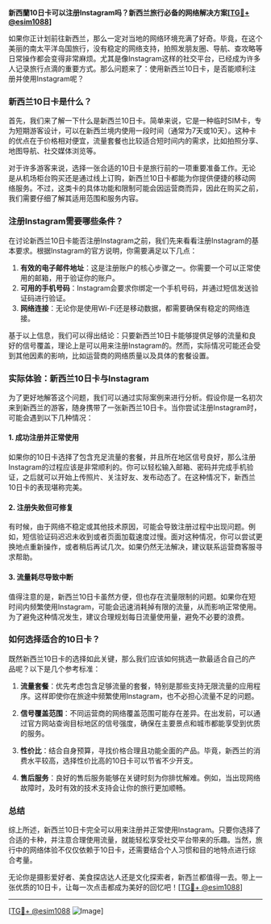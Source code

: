 **新西蘭10日卡可以注册Instagram吗？新西兰旅行必备的网络解决方案[[TG💪+ @esim1088](https://t.me/s/esim1088)]**

如果你正计划前往新西兰，那么一定对当地的网络环境充满了好奇。毕竟，在这个美丽的南太平洋岛国旅行，没有稳定的网络支持，拍照发朋友圈、导航、查攻略等日常操作都会变得非常麻烦。尤其是像Instagram这样的社交平台，已经成为许多人记录旅行点滴的重要方式。那么问题来了：使用新西兰10日卡，是否能顺利注册并使用Instagram呢？

### 新西兰10日卡是什么？

首先，我们来了解一下什么是新西兰10日卡。简单来说，它是一种临时SIM卡，专为短期游客设计，可以在新西兰境内使用一段时间（通常为7天或10天）。这种卡的优点在于价格相对便宜，流量套餐也比较适合短时间内的需求，比如拍照分享、地图导航、社交媒体浏览等。

对于许多游客来说，选择一张合适的10日卡是旅行前的一项重要准备工作。无论是从机场柜台购买还是通过线上订购，新西兰10日卡都能为你提供便捷的移动网络服务。不过，这类卡的具体功能和限制可能会因运营商而异，因此在购买之前，我们需要仔细了解其适用范围和服务内容。

### 注册Instagram需要哪些条件？

在讨论新西兰10日卡能否注册Instagram之前，我们先来看看注册Instagram的基本要求。根据Instagram的官方说明，你需要满足以下几点：

1. **有效的电子邮件地址**：这是注册账户的核心步骤之一。你需要一个可以正常使用的邮箱，用于验证你的账户。
2. **可用的手机号码**：Instagram会要求你绑定一个手机号码，并通过短信发送验证码进行验证。
3. **网络连接**：无论你是使用Wi-Fi还是移动数据，都需要确保有稳定的网络连接。

基于以上信息，我们可以得出结论：只要新西兰10日卡能够提供足够的流量和良好的信号覆盖，理论上是可以用来注册Instagram的。然而，实际情况可能还会受到其他因素的影响，比如运营商的网络质量以及具体的套餐设置。

### 实际体验：新西兰10日卡与Instagram

为了更好地解答这个问题，我们可以通过实际案例来进行分析。假设你是一名初次来到新西兰的游客，随身携带了一张新西兰10日卡。当你尝试注册Instagram时，可能会遇到以下几种情况：

#### 1. 成功注册并正常使用
如果你的10日卡选择了包含充足流量的套餐，并且所在地区信号良好，那么注册Instagram的过程应该是非常顺利的。你可以轻松输入邮箱、密码并完成手机验证，之后就可以开始上传照片、关注好友、发布动态了。在这种情况下，新西兰10日卡的表现堪称完美。

#### 2. 注册失败但可修复
有时候，由于网络不稳定或其他技术原因，可能会导致注册过程中出现问题。例如，短信验证码迟迟未收到或者页面加载速度过慢。面对这种情况，你可以尝试更换地点重新操作，或者稍后再试几次。如果仍然无法解决，建议联系运营商客服寻求帮助。

#### 3. 流量耗尽导致中断
值得注意的是，新西兰10日卡虽然方便，但也存在流量限制的问题。如果你在短时间内频繁使用Instagram，可能会迅速消耗掉有限的流量，从而影响正常使用。为了避免这种情况发生，建议合理规划每日流量使用量，避免不必要的浪费。

### 如何选择适合的10日卡？

既然新西兰10日卡的选择如此关键，那么我们应该如何挑选一款最适合自己的产品呢？以下是几个参考标准：

1. **流量套餐**：优先考虑包含足够流量的套餐，特别是那些支持无限流量的应用程序。这样即使你在旅途中频繁使用Instagram，也不必担心流量不足的问题。
   
2. **信号覆盖范围**：不同运营商的网络覆盖范围可能存在差异。在出发前，可以通过官方网站查询目标地区的信号强度，确保在主要景点和城市都能享受到优质的服务。

3. **性价比**：结合自身预算，寻找价格合理且功能全面的产品。毕竟，新西兰的消费水平较高，选择性价比高的10日卡可以节省不少开支。

4. **售后服务**：良好的售后服务能够在关键时刻为你排忧解难。例如，当出现网络故障时，及时有效的技术支持会让你的旅行更加顺畅。

### 总结

综上所述，新西兰10日卡完全可以用来注册并正常使用Instagram。只要你选择了合适的卡种，并注意合理使用流量，就能轻松享受社交平台带来的乐趣。当然，旅行中的网络体验不仅仅依赖于10日卡，还需要结合个人习惯和目的地特点进行综合考量。

无论你是摄影爱好者、美食探店达人还是文化探索者，新西兰都值得一去。带上一张优质的10日卡，让每一次点击都成为美好的回忆吧！[[TG💪+ @esim1088](https://t.me/s/esim1088)]

---

[[TG💪+ @esim1088](https://t.me/s/esim1088) ![Image](https://i.postimg.cc/4NQfJmqS/Snipaste-2025-05-13-00-14-12.png)]